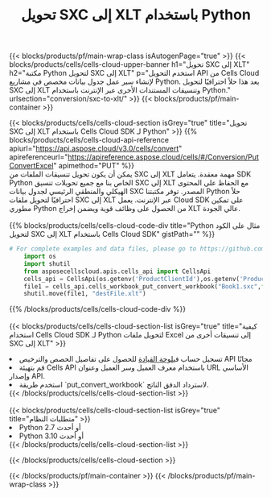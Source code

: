 ﻿---
title:  تحويل SXC إلى XLT باستخدام Python
description:  استخدام Aspose.Cells Cloud SDK لـ Python لتحويل ملف بتنسيق SXC إلى ملف بتنسيق XLT.
---
{{< blocks/products/pf/main-wrap-class isAutogenPage="true" >}}
{{< blocks/products/cells/cells-cloud-upper-banner h1="تحويل SXC إلى XLT" h2="مكتبة Python لتحويل SXC إلى XLT" p="استخدم التحويل API من Cells Cloud لإنشاء سير عمل جدول بيانات مخصص في مشاريع Python. يعد هذا حلاً احترافيًا لتحويل SXC إلى XLT وتنسيقات المستندات الأخرى عبر الإنترنت باستخدام Python." urlsection="conversion/sxc-to-xlt/" >}}
{{< blocks/products/pf/main-container >}}

{{< blocks/products/cells/cells-cloud-section isGrey="true" title="تحويل SXC إلى XLT باستخدام Cells Cloud SDK لـ Python" >}}
{{% blocks/products/cells/cells-cloud-api-reference apiurl="https://api.aspose.cloud/v3.0/cells/convert" apireferenceurl="https://apireference.aspose.cloud/cells/#/Conversion/PutConvertExcel" apimethod="PUT" %}}
<br/>
يمكن أن يكون تحويل تنسيقات الملفات من SXC إلى XLT مهمة معقدة. يتعامل SDK Python الخاص بنا مع جميع تحويلات تنسيق SXC إلى XLT مع الحفاظ على المحتوى الهيكلي والمنطقي الرئيسي لجدول بيانات SXC المصدر. توفر مكتبتنا Python حلاً احترافيًا لتحويل ملفات SXC إلى XLT عبر الإنترنت. يعمل Cloud SDK على تمكين مطوري Python من الحصول على وظائف قوية ويضمن إخراج XLT عالي الجودة.
<br/>
<br/>
{{% blocks/products/cells/cells-cloud-code-div title="Python مثال على الكود لتحويل SXC إلى XLT باستخدام Cells Cloud SDK" gistPath="" %}}
 
```python
# For complete examples and data files, please go to https://github.com/aspose-cells-cloud/aspose-cells-cloud-python/
    import os
    import shutil
    from asposecellscloud.apis.cells_api import CellsApi
    cells_api = CellsApi(os.getenv('ProductClientId'),os.getenv('ProductClientSecret'))
    file1 = cells_api.cells_workbook_put_convert_workbook("Book1.sxc",format="xlt")
    shutil.move(file1, "destFile.xlt")     
```
 
{{% /blocks/products/cells/cells-cloud-code-div %}}
<br/>
<br/>
{{< blocks/products/cells/cells-cloud-section-list isGrey="true" title="كيفية استخدام Cells Cloud SDK لـ Python لتحويل ملفات Excel إلى تنسيقات أخرى من SXC إلى XLT" >}}
<li> تسجيل حساب في<a href="https://dashboard.aspose.cloud/">لوحة القيادة</a> للحصول على تفاصيل الحصص والترخيص API مجانًا</li>
<li>قم بتهيئة Cells API باستخدام معرف العميل وسر العميل وعنوان URL الأساسي وإصدار API.</li>
<li>استخدم طريقة `put_convert_workbook` لاسترداد الدفق الناتج.</li>
{{< /blocks/products/cells/cells-cloud-section-list >}}
<br/>
<br/>
{{< blocks/products/cells/cells-cloud-section-list isGrey="true" title="متطلبات النظام" >}}
<li>Python 2.7 أو أحدث</li>
<li>Python 3.10 أو أحدث</li>
{{< /blocks/products/cells/cells-cloud-section-list >}}

{{< /blocks/products/cells/cells-cloud-section >}}

{{< /blocks/products/pf/main-container >}}
{{< /blocks/products/pf/main-wrap-class >}}
